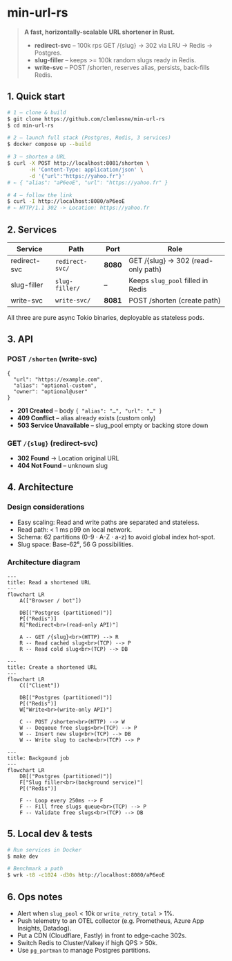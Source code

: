 # min-url-rs

> **A fast, horizontally-scalable URL shortener in Rust.**
>
> * **redirect-svc** – 100k rps GET /{slug} -> 302 via LRU -> Redis -> Postgres.
> * **slug-filler** – keeps >= 100k random slugs ready in Redis.
> * **write-svc** – POST /shorten, reserves alias, persists, back-fills Redis.

## 1. Quick start

```bash
# 1 – clone & build
$ git clone https://github.com/clemlesne/min-url-rs
$ cd min-url-rs

# 2 – launch full stack (Postgres, Redis, 3 services)
$ docker compose up --build

# 3 – shorten a URL
$ curl -X POST http://localhost:8081/shorten \
       -H 'Content-Type: application/json' \
       -d '{"url":"https://yahoo.fr"}'
# ← { "alias": "aP6eoE", "url": "https://yahoo.fr" }

# 4 – follow the link
$ curl -I http://localhost:8080/aP6eoE
# ← HTTP/1.1 302 -> Location: https://yahoo.fr
```

## 2. Services

| Service      | Path            | Port     | Role                               |
| ------------ | --------------- | -------- | ---------------------------------- |
| redirect-svc | `redirect-svc/` | **8080** | GET /{slug} -> 302 (read-only path) |
| slug-filler  | `slug-filler/`  | –        | Keeps `slug_pool` filled in Redis  |
| write-svc    | `write-svc/`    | **8081** | POST /shorten (create path)        |

All three are pure async Tokio binaries, deployable as stateless pods.

## 3. API

### POST `/shorten`  (write-svc)

```jsonc
{
  "url": "https://example.com",
  "alias": "optional-custom",
  "owner": "optional@user"
}
```

* **201 Created** – body `{ "alias": "…", "url": "…" }`
* **409 Conflict** – alias already exists (custom only)
* **503 Service Unavailable** – slug\_pool empty or backing store down

### GET `/{slug}`  (redirect-svc)

* **302 Found** -> Location original URL
* **404 Not Found** – unknown slug

## 4. Architecture

### Design considerations

* Easy scaling: Read and write paths are separated and stateless.
* Read path: < 1 ms p99 on local network.
* Schema: 62 partitions (0-9 · A-Z · a-z) to avoid global index hot-spot.
* Slug space: Base-62⁶, 56 G possibilities.

### Architecture diagram

```mermaid
---
title: Read a shortened URL
---
flowchart LR
    A(["Browser / bot"])

    DB[("Postgres (partitioned)")]
    P[("Redis")]
    R["Redirect<br>(read-only API)"]

    A -- GET /{slug}<br>(HTTP) --> R
    R -- Read cached slug<br>(TCP) --> P
    R -- Read cold slug<br>(TCP) --> DB
```

```mermaid
---
title: Create a shortened URL
---
flowchart LR
    C(["Client"])

    DB[("Postgres (partitioned)")]
    P[("Redis")]
    W["Write<br>(write-only API)"]

    C -- POST /shorten<br>(HTTP) --> W
    W -- Dequeue free slugs<br>(TCP) --> P
    W -- Insert new slug<br>(TCP) --> DB
    W -- Write slug to cache<br>(TCP) --> P
```

```mermaid
---
title: Backgound job
---
flowchart LR
    DB[("Postgres (partitioned)")]
    F["Slug filler<br>(background service)"]
    P[("Redis")]

    F -- Loop every 250ms --> F
    F -- Fill free slugs queue<br>(TCP) --> P
    F -- Validate free slugs<br>(TCP) --> DB
```

## 5. Local dev & tests

```bash
# Run services in Docker
$ make dev

# Benchmark a path
$ wrk -t8 -c1024 -d30s http://localhost:8080/aP6eoE
```

## 6. Ops notes

* Alert when `slug_pool` < 10k or `write_retry_total` > 1%.
* Push telemetry to an OTEL collector (e.g. Prometheus, Azure App Insights, Datadog).
* Put a CDN (Cloudflare, Fastly) in front to edge-cache 302s.
* Switch Redis to Cluster/Valkey if high QPS > 50k.
* Use `pg_partman` to manage Postgres partitions.
